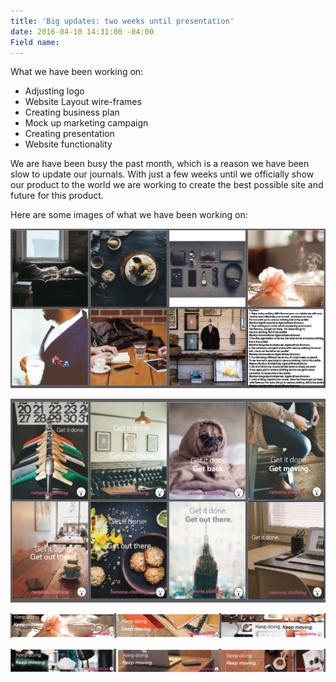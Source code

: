 ```yaml
---
title: 'Big updates: two weeks until presentation'
date: 2016-04-10 14:31:00 -04:00
Field name: 
---
```


What we have been working on:
 
- Adjusting logo
- Website Layout wire-frames
- Creating business plan
- Mock up marketing campaign
- Creating presentation
- Website functionality

We are have been busy the past month, which is a reason we have been slow to update our journals. With just a few weeks until we officially show our product to the world we are working to create the best possible site and future for this product. 

Here are some images of what we have been working on:

[![Screen Shot 2016-04-10 at 2.39.29 PM.png](/uploads/Screen%20Shot%202016-04-10%20at%202.39.29%20PM.png)](http://ramona.clothing/uploads/Screen%20Shot%202016-04-10%20at%202.39.29%20PM.png)

[![Screen Shot 2016-04-10 at 1.26.26 PM.png](/uploads/Screen%20Shot%202016-04-10%20at%201.26.26%20PM.png)](http://ramona.clothing/uploads/Screen%20Shot%202016-04-10%20at%201.26.26%20PM.png)

[![Screen Shot 2016-04-10 at 2.39.07 PM.png](/uploads/Screen%20Shot%202016-04-10%20at%202.39.07%20PM.png)](http://ramona.clothing/uploads/Screen%20Shot%202016-04-10%20at%202.39.07%20PM.png)

[![Screen Shot 2016-04-10 at 2.38.57 PM.png](/uploads/Screen%20Shot%202016-04-10%20at%202.38.57%20PM.png)](http://ramona.clothing/uploads/Screen%20Shot%202016-04-10%20at%202.38.57%20PM.png)